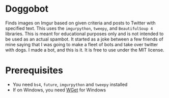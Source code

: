# Doggobot
Finds images on Imgur based on given criteria and posts to Twitter with specified text. This uses the `imgurpython`, `tweepy`, and `BeautifulSoup 4` libraries. This is meant for educational purposes only and is not intended to be used as an actual spambot. It started as a joke between a few friends of mine saying that I was going to make a fleet of bots and take over twitter with dogs. I made a bot, and this is it. It is free to use under the MIT license.
# Prerequisites
- You need `bs4`, `future`, `imgurpython` and `tweepy` installed
- If on Windows, you need [WGet](http://gnuwin32.sourceforge.net/packages/wget.htm) for Windows